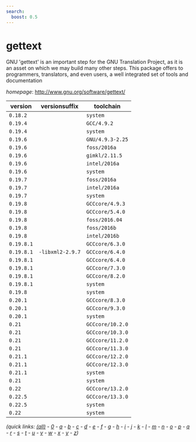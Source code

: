 ```yaml
---
search:
  boost: 0.5
---
```

# gettext

GNU 'gettext' is an important step for the GNU Translation Project, as it is an asset on which we may build many other steps. This package offers to programmers, translators, and even users, a well integrated set of tools and documentation

*homepage*: <http://www.gnu.org/software/gettext/>

version | versionsuffix | toolchain
--------|---------------|----------
``0.18.2`` |  | ``system``
``0.19.4`` |  | ``GCC/4.9.2``
``0.19.4`` |  | ``system``
``0.19.6`` |  | ``GNU/4.9.3-2.25``
``0.19.6`` |  | ``foss/2016a``
``0.19.6`` |  | ``gimkl/2.11.5``
``0.19.6`` |  | ``intel/2016a``
``0.19.6`` |  | ``system``
``0.19.7`` |  | ``foss/2016a``
``0.19.7`` |  | ``intel/2016a``
``0.19.7`` |  | ``system``
``0.19.8`` |  | ``GCCcore/4.9.3``
``0.19.8`` |  | ``GCCcore/5.4.0``
``0.19.8`` |  | ``foss/2016.04``
``0.19.8`` |  | ``foss/2016b``
``0.19.8`` |  | ``intel/2016b``
``0.19.8.1`` |  | ``GCCcore/6.3.0``
``0.19.8.1`` | ``-libxml2-2.9.7`` | ``GCCcore/6.4.0``
``0.19.8.1`` |  | ``GCCcore/6.4.0``
``0.19.8.1`` |  | ``GCCcore/7.3.0``
``0.19.8.1`` |  | ``GCCcore/8.2.0``
``0.19.8.1`` |  | ``system``
``0.19.8`` |  | ``system``
``0.20.1`` |  | ``GCCcore/8.3.0``
``0.20.1`` |  | ``GCCcore/9.3.0``
``0.20.1`` |  | ``system``
``0.21`` |  | ``GCCcore/10.2.0``
``0.21`` |  | ``GCCcore/10.3.0``
``0.21`` |  | ``GCCcore/11.2.0``
``0.21`` |  | ``GCCcore/11.3.0``
``0.21.1`` |  | ``GCCcore/12.2.0``
``0.21.1`` |  | ``GCCcore/12.3.0``
``0.21.1`` |  | ``system``
``0.21`` |  | ``system``
``0.22`` |  | ``GCCcore/13.2.0``
``0.22.5`` |  | ``GCCcore/13.3.0``
``0.22.5`` |  | ``system``
``0.22`` |  | ``system``


*(quick links: [(all)](../index.md) - [0](../0/index.md) - [a](../a/index.md) - [b](../b/index.md) - [c](../c/index.md) - [d](../d/index.md) - [e](../e/index.md) - [f](../f/index.md) - [g](../g/index.md) - [h](../h/index.md) - [i](../i/index.md) - [j](../j/index.md) - [k](../k/index.md) - [l](../l/index.md) - [m](../m/index.md) - [n](../n/index.md) - [o](../o/index.md) - [p](../p/index.md) - [q](../q/index.md) - [r](../r/index.md) - [s](../s/index.md) - [t](../t/index.md) - [u](../u/index.md) - [v](../v/index.md) - [w](../w/index.md) - [x](../x/index.md) - [y](../y/index.md) - [z](../z/index.md))*

